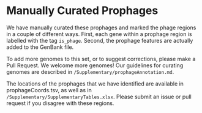 # Manually Curated Prophages

We have manually curated these prophages and marked the phage regions in a couple of different ways. 
First, each gene within a prophage region is labelled with the tag `is_phage`. 
Second, the prophage features are actually added to the GenBank file.

To add more genomes to this set, or to suggest corrections, please make a Pull Request. 
We welcome more genomes!
Our guidelines for curating genomes are described in `/Supplementary/prophageAnnotation.md`.

The locations of the prophages that we have identified are available in prophageCoords.tsv, 
as well as in `/Supplementary/SupplementaryTables.xlsx`.
Please submit an issue or pull request if you disagree with these regions.
